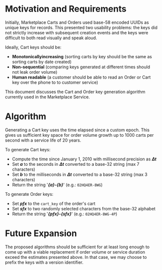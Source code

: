 <!-- TITLE: Cart and Order Unique Key Generation -->

# Motivation and Requirements
Initially, Marketplace Carts and Orders used base-58 encoded UUIDs as unique keys for records. This presented two usability problems: the keys did not strictly increase with subsequent creation events and the keys were difficult to both read visually and speak aloud.

Ideally, Cart keys should be:
- __Monotonicallyincreasing__ (sorting carts by key should be the same as sorting carts by date created)
- __Non-sequential__ (comparing keys generated at different times should not leak order volume)
- __Human readable__ (a customer should be able to read an Order or Cart key over the phone to to customer service)

This document discusses the Cart and Order key generation algorithm currently used in the Marketplace Service.

# Algorithm
Generating a Cart key uses the time elapsed since a custom epoch. This gives us sufficient key space for order volume growth up to 1000 carts per second with a service life of 20 years.

To generate Cart keys:
- Compute the time since January 1, 2010 with millisecond precision as __*∆t*__
- Set __*a*__ to the seconds in __*∆t*__ converted to a base-32 string (max 7 characters)
- Set __*b*__ to the milliseconds in __*∆t*__ converted to a base-32 string (max 3 characters)
- Return the string '__*{a}-{b}*__' (e.g.: `02HQ4ER-8WG`)

To generate Order keys:
- Set __*pfx*__ to the `cart_key` of the order's cart
- Set __*sfx*__ to two randomly selected characters from the base-32 alphabet
- Return the string '__*{pfx}-{sfx}*__' (e.g.: `02HQ4ER-8WG-4P`)

# Future Expansion
The proposed algorithms should be sufficient for at least long enough to come up with a viable replacement if order volume or service duration exceed the estimates presented above. In that case, we may choose to prefix the keys with a version identifier.